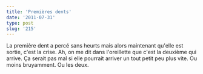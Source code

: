 ```yaml
---
title: 'Premières dents'
date: '2011-07-31'
type: post
slug: '215'
---
```


La première dent a percé sans heurts mais alors maintenant qu'elle est sortie, c'est la crise. Ah, on me dit dans l'oreillette que c'est la deuxième qui arrive. Ça serait pas mal si elle pourrait arriver un tout petit peu plus vite. Ou moins bruyamment. Ou les deux.
